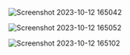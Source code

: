 ![Screenshot 2023-10-12 165042](https://github.com/DhruvChaurasia3418/Google-Cloud-Jam-2023-All-Modules-Quiz-/assets/76548079/38bd4dd4-fbf4-4549-8c3d-e9229a74e884)


![Screenshot 2023-10-12 165052](https://github.com/DhruvChaurasia3418/Google-Cloud-Jam-2023-All-Modules-Quiz-/assets/76548079/b5975d93-b17f-4f4e-af5d-a77c19f8df1e)


![Screenshot 2023-10-12 165102](https://github.com/DhruvChaurasia3418/Google-Cloud-Jam-2023-All-Modules-Quiz-/assets/76548079/e2112eff-a98d-4b4c-b099-4b41c031e6f5)
